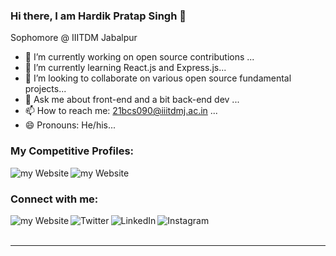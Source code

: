 ### Hi there, I am Hardik Pratap Singh 👋
Sophomore @ IIITDM Jabalpur

<!--

**hardik-pratap-singh/hardik-pratap-singh** is a ✨ _special_ ✨ repository because its `README.md` (this file) appears on your GitHub profile.
Here are some ideas to get you started:

-->
- 🔭 I’m currently working on open source contributions ...
- 🌱 I’m currently learning React.js and Express.js...
- 👯 I’m looking to collaborate on various open source fundamental projects...
- 💬 Ask me about front-end and a bit back-end dev ...
- 📫 How to reach me: 21bcs090@iiitdmj.ac.in ...
- 😄 Pronouns: He/his...



### My Competitive Profiles:

[<img align="left" alt="my Website" src="https://img.shields.io/badge/-CodeChef-5B4638?style=for-the-badge&logo=CodeChef&logoColor=white" />][codechef]
[<img align="left" alt="my Website" src="https://img.shields.io/badge/Codeforces-445f9d?style=for-the-badge&logo=Codeforces&logoColor=white" />][codeforces]


<br />


### Connect with me:

[<img align="left" alt="my Website" src="https://img.shields.io/badge/website-000000?style=for-the-badge&logo=About.me&logoColor=white" />][website]
[<img align="left" alt="Twitter" src="https://img.shields.io/badge/Twitter-1DA1F2?style=for-the-badge&logo=twitter&logoColor=white" />][twitter]
[<img align="left" alt="LinkedIn" src="https://img.shields.io/badge/LinkedIn-0077B5?style=for-the-badge&logo=linkedin&logoColor=white" />][linkedin]
[<img align="left" alt="Instagram" src="https://img.shields.io/badge/Instagram-E4405F?style=for-the-badge&logo=instagram&logoColor=white" />][instagram]


<br />
<br />


<!-- <img src="https://github-readme-stats.vercel.app/api?username=hardik-pratap-singh&&show_icons=true&title_color=ffffff&icon_color=bb2acf&text_color=daf7dc&bg_color=151515" /> -->


---


[website]: https://github.com/hardik-pratap-singh
[twitter]: https://twitter.com/hardikpratapsi3
[instagram]: https://instagram.com/hardik_ps
[linkedin]: https://linkedin.com/in/hardik-pratap-singh
[codechef]: https://www.codechef.com/users/hardik_26
[codeforces]: https://codeforces.com/profile/Jay_1




